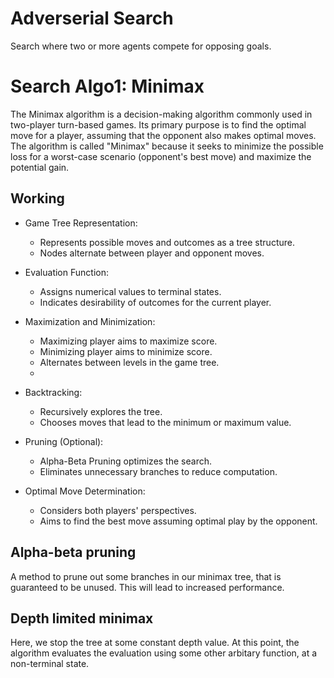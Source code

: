 # Adverserial Search
Search where two or more agents compete for opposing goals.

# Search Algo1: Minimax

The Minimax algorithm is a decision-making algorithm commonly used in two-player turn-based games. Its primary purpose is to find the optimal move for a player, assuming that the opponent also makes optimal moves. The algorithm is called "Minimax" because it seeks to minimize the possible loss for a worst-case scenario (opponent's best move) and maximize the potential gain.

## Working
- Game Tree Representation:
  - Represents possible moves and outcomes as a tree structure.
  - Nodes alternate between player and opponent moves.

- Evaluation Function:
  - Assigns numerical values to terminal states.
  - Indicates desirability of outcomes for the current player.
  
- Maximization and Minimization:
  - Maximizing player aims to maximize score.
  - Minimizing player aims to minimize score.
  - Alternates between levels in the game tree.
  - 
- Backtracking:
  - Recursively explores the tree.
  - Chooses moves that lead to the minimum or maximum value.

- Pruning (Optional):
  - Alpha-Beta Pruning optimizes the search.
  - Eliminates unnecessary branches to reduce computation.
  
- Optimal Move Determination:
  - Considers both players' perspectives.
  - Aims to find the best move assuming optimal play by the opponent.

## Alpha-beta pruning
A method to prune out some branches in our minimax tree, that is guaranteed to be unused. This will lead to increased performance.

## Depth limited minimax
Here, we stop the tree at some constant depth value. At this point, the algorithm evaluates the evaluation using some other arbitary function, at a non-terminal state.